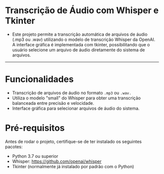 # Transcrição de Áudio com Whisper e Tkinter
- Este projeto permite a transcrição automática de arquivos de áudio (.mp3 ou .wav) utilizando o modelo de transcrição Whisper da OpenAI.
A interface gráfica é implementada com tkinter, possibilitando que o usuário selecione um arquivo de áudio diretamente do sistema de arquivos.
***

# Funcionalidades
- Transcrição de arquivos de áudio no formato `.mp3` ou `.wav.`
- Utiliza o modelo "small" do Whisper para obter uma transcrição balanceada entre precisão e velocidade.
- Interface gráfica para selecionar arquivos de áudio do sistema.

# Pré-requisitos
Antes de rodar o projeto, certifique-se de ter instalado os seguintes pacotes:

- Python 3.7 ou superior
- Whisper: https://github.com/openai/whisper
- Tkinter (normalmente já instalado por padrão com o Python)
